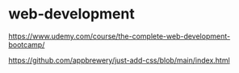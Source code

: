 # web-development

https://www.udemy.com/course/the-complete-web-development-bootcamp/

https://github.com/appbrewery/just-add-css/blob/main/index.html
